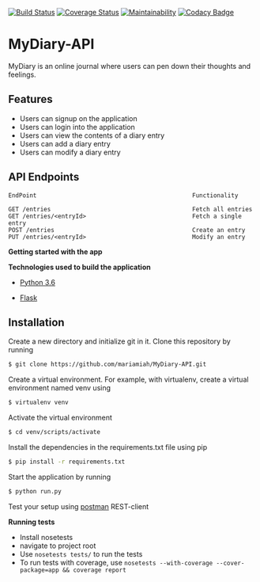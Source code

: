 [![Build Status](https://travis-ci.org/mariamiah/MyDiary-API.svg?branch=develop)](https://travis-ci.org/mariamiah/MyDiary-API)
[![Coverage Status](https://coveralls.io/repos/github/mariamiah/MyDiary-API/badge.svg?branch=develop)](https://coveralls.io/github/mariamiah/MyDiary-API?branch=develop)
[![Maintainability](https://api.codeclimate.com/v1/badges/c8b674179b9cb96c7fc3/maintainability)](https://codeclimate.com/github/mariamiah/MyDiary-API/maintainability)
[![Codacy Badge](https://api.codacy.com/project/badge/Grade/56da3454c88449adb98e1bd55440152c)](https://www.codacy.com/app/mariamiah/MyDiary-API?utm_source=github.com&amp;utm_medium=referral&amp;utm_content=mariamiah/MyDiary-API&amp;utm_campaign=Badge_Grade)
# MyDiary-API
MyDiary is an online journal where users can pen down their thoughts and feelings.

## Features 
- Users can signup on the application
- Users can login into the application
- Users can view the contents of a diary entry
- Users can add a diary entry
- Users can modify a diary entry

## API Endpoints
    EndPoint                                            Functionality
                             
    GET /entries                                        Fetch all entries
    GET /entries/<entryId>                              Fetch a single entry 
    POST /entries                                       Create an entry
    PUT /entries/<entryId>                              Modify an entry

    
**Getting started with the app**

**Technologies used to build the application**

* [Python 3.6](https://docs.python.org/3/)

* [Flask](http://flask.pocoo.org/)


## Installation

Create a new directory and initialize git in it. Clone this repository by running
```sh
$ git clone https://github.com/mariamiah/MyDiary-API.git
```
Create a virtual environment. For example, with virtualenv, create a virtual environment named venv using
```sh
$ virtualenv venv
```
Activate the virtual environment
```sh
$ cd venv/scripts/activate
```
Install the dependencies in the requirements.txt file using pip
```sh
$ pip install -r requirements.txt
```

Start the application by running
```sh
$ python run.py
```
Test your setup using [postman](www.getpostman.com) REST-client

**Running tests**

* Install nosetests 
* navigate to project root
* Use `nosetests tests/` to run the tests
* To run tests with coverage, use `nosetests --with-coverage --cover-package=app && coverage report`
